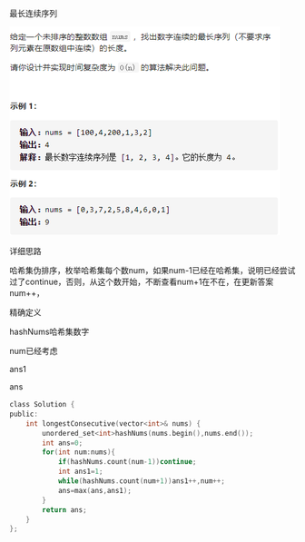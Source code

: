 最长连续序列

![img](image/1627916679670.png)

详细思路

哈希集伪排序，枚举哈希集每个数num，如果num-1已经在哈希集，说明已经尝试过了continue，否则，从这个数开始，不断查看num+1在不在，在更新答案num++，

精确定义

hashNums哈希集数字

num已经考虑

ans1

ans

```c
class Solution {
public:
    int longestConsecutive(vector<int>& nums) {
        unordered_set<int>hashNums(nums.begin(),nums.end());
        int ans=0;
        for(int num:nums){
            if(hashNums.count(num-1))continue;
            int ans1=1;
            while(hashNums.count(num+1))ans1++,num++;
            ans=max(ans,ans1);
        }
        return ans;
    }
};


```



